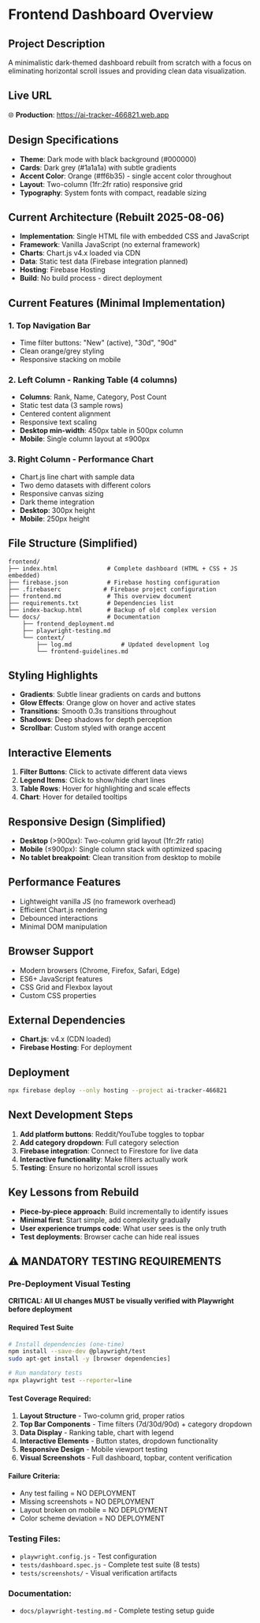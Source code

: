 # Frontend Dashboard Overview

## Project Description
A minimalistic dark-themed dashboard rebuilt from scratch with a focus on eliminating horizontal scroll issues and providing clean data visualization.

## Live URL
🌐 **Production**: https://ai-tracker-466821.web.app

## Design Specifications
- **Theme**: Dark mode with black background (#000000)
- **Cards**: Dark grey (#1a1a1a) with subtle gradients
- **Accent Color**: Orange (#ff6b35) - single accent color throughout
- **Layout**: Two-column (1fr:2fr ratio) responsive grid
- **Typography**: System fonts with compact, readable sizing

## Current Architecture (Rebuilt 2025-08-06)
- **Implementation**: Single HTML file with embedded CSS and JavaScript
- **Framework**: Vanilla JavaScript (no external framework)
- **Charts**: Chart.js v4.x loaded via CDN
- **Data**: Static test data (Firebase integration planned)
- **Hosting**: Firebase Hosting
- **Build**: No build process - direct deployment

## Current Features (Minimal Implementation)

### 1. Top Navigation Bar  
- Time filter buttons: "New" (active), "30d", "90d"
- Clean orange/grey styling
- Responsive stacking on mobile

### 2. Left Column - Ranking Table (4 columns)
- **Columns**: Rank, Name, Category, Post Count  
- Static test data (3 sample rows)
- Centered content alignment
- Responsive text scaling
- **Desktop min-width**: 450px table in 500px column
- **Mobile**: Single column layout at ≤900px

### 3. Right Column - Performance Chart
- Chart.js line chart with sample data
- Two demo datasets with different colors
- Responsive canvas sizing  
- Dark theme integration
- **Desktop**: 300px height
- **Mobile**: 250px height

## File Structure (Simplified)
```
frontend/
├── index.html              # Complete dashboard (HTML + CSS + JS embedded)
├── firebase.json           # Firebase hosting configuration  
├── .firebaserc            # Firebase project configuration
├── frontend.md             # This overview document
├── requirements.txt        # Dependencies list
├── index-backup.html       # Backup of old complex version
└── docs/                   # Documentation
    ├── frontend_deployment.md
    ├── playwright-testing.md   
    └── context/
        ├── log.md              # Updated development log
        └── frontend-guidelines.md
```

## Styling Highlights
- **Gradients**: Subtle linear gradients on cards and buttons
- **Glow Effects**: Orange glow on hover and active states
- **Transitions**: Smooth 0.3s transitions throughout
- **Shadows**: Deep shadows for depth perception
- **Scrollbar**: Custom styled with orange accent

## Interactive Elements
1. **Filter Buttons**: Click to activate different data views
2. **Legend Items**: Click to show/hide chart lines
3. **Table Rows**: Hover for highlighting and scale effects
4. **Chart**: Hover for detailed tooltips

## Responsive Design (Simplified)
- **Desktop** (>900px): Two-column grid layout (1fr:2fr ratio)
- **Mobile** (≤900px): Single column stack with optimized spacing
- **No tablet breakpoint**: Clean transition from desktop to mobile

## Performance Features
- Lightweight vanilla JS (no framework overhead)
- Efficient Chart.js rendering
- Debounced interactions
- Minimal DOM manipulation

## Browser Support
- Modern browsers (Chrome, Firefox, Safari, Edge)
- ES6+ JavaScript features
- CSS Grid and Flexbox layout
- Custom CSS properties

## External Dependencies
- **Chart.js**: v4.x (CDN loaded)
- **Firebase Hosting**: For deployment

## Deployment
```bash
npx firebase deploy --only hosting --project ai-tracker-466821
```

## Next Development Steps
1. **Add platform buttons**: Reddit/YouTube toggles to topbar
2. **Add category dropdown**: Full category selection
3. **Firebase integration**: Connect to Firestore for live data
4. **Interactive functionality**: Make filters actually work
5. **Testing**: Ensure no horizontal scroll issues

## Key Lessons from Rebuild
- **Piece-by-piece approach**: Build incrementally to identify issues
- **Minimal first**: Start simple, add complexity gradually  
- **User experience trumps code**: What user sees is the only truth
- **Test deployments**: Browser cache can hide real issues

## ⚠️ MANDATORY TESTING REQUIREMENTS

### Pre-Deployment Visual Testing
**CRITICAL: All UI changes MUST be visually verified with Playwright before deployment**

#### Required Test Suite
```bash
# Install dependencies (one-time)
npm install --save-dev @playwright/test
sudo apt-get install -y [browser dependencies]

# Run mandatory tests
npx playwright test --reporter=line
```

#### Test Coverage Required:
1. **Layout Structure** - Two-column grid, proper ratios
2. **Top Bar Components** - Time filters (7d/30d/90d) + category dropdown
3. **Data Display** - Ranking table, chart with legend
4. **Interactive Elements** - Button states, dropdown functionality
5. **Responsive Design** - Mobile viewport testing
6. **Visual Screenshots** - Full dashboard, topbar, content verification

#### Failure Criteria:
- Any test failing = NO DEPLOYMENT
- Missing screenshots = NO DEPLOYMENT  
- Layout broken on mobile = NO DEPLOYMENT
- Color scheme deviation = NO DEPLOYMENT

### Testing Files:
- `playwright.config.js` - Test configuration
- `tests/dashboard.spec.js` - Complete test suite (8 tests)
- `tests/screenshots/` - Visual verification artifacts

### Documentation:
- `docs/playwright-testing.md` - Complete testing setup guide